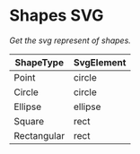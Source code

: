 Shapes SVG
==========

*Get the svg represent of shapes.*

| ShapeType   | SvgElement |
|-------------|------------|
| Point       | circle     |
| Circle      | circle     |
| Ellipse     | ellipse    |
| Square      | rect       |
| Rectangular | rect       |